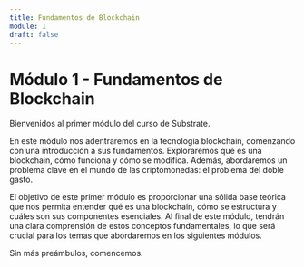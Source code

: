 ```yaml
---
title: Fundamentos de Blockchain
module: 1
draft: false
---
```


# Módulo 1 - Fundamentos de Blockchain

Bienvenidos al primer módulo del curso de Substrate.

En este módulo nos adentraremos en la tecnología blockchain, comenzando con una introducción a sus fundamentos.
Exploraremos qué es una blockchain, cómo funciona y cómo se modifica.
Además, abordaremos un problema clave en el mundo de las criptomonedas: el problema del doble gasto.

El objetivo de este primer módulo es proporcionar una sólida base teórica que nos permita entender qué es una blockchain, cómo se estructura y cuáles son sus componentes esenciales.
Al final de este módulo, tendrán una clara comprensión de estos conceptos fundamentales, lo que será crucial para los temas que abordaremos en los siguientes módulos.

Sin más preámbulos, comencemos.

